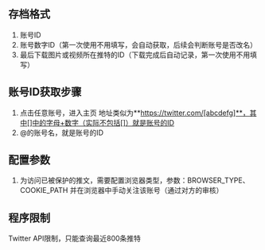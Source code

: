 ## 存档格式
1. 账号ID
2. 账号数字ID（第一次使用不用填写，会自动获取，后续会判断账号是否改名）
3. 最后下载图片或视频所在推特的ID（下载完成后自动记录，第一次使用不用填写）

## 账号ID获取步骤
1. 点击任意账号，进入主页
地址类似为**https://twitter.com/[abcdefg]**，其中[]中的字母+数字（实际不包括[]）就是账号的ID
2. @的账号名，就是账号的ID

## 配置参数
1. 为访问已被保护的推文，需要配置浏览器类型，参数：BROWSER_TYPE、COOKIE_PATH
并在浏览器中手动关注该账号（通过对方的审核）

## 程序限制
Twitter API限制，只能查询最近800条推特
